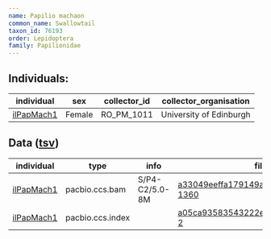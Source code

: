 ```yaml
---
name: Papilio machaon
common_name: Swallowtail
taxon_id: 76193
order: Lepidoptera
family: Papilionidae
---
```


## Individuals:

| individual | sex | collector_id | collector_organisation |
| ---------- | --- | ------------ | ---------------------- |
| [ilPapMach1](ilPapMach1.md) | Female | RO_PM_1011 | University of Edinburgh |

## Data ([tsv](Papilio_machaon_data.tsv))

| individual | type | info | file |
| ---------- | ---- | ---- | ---- |
| [ilPapMach1](ilPapMach1.md) | pacbio.ccs.bam | S/P4-C2/5.0-8M | [a33049eeffa179149a5ee0b33203d1d7-1360](https://darwin.cog.sanger.ac.uk/insects/Papilio_machaon/ilPapMach1/genomic_data/pacbio/m64094_191207_175025.ccs.bam) |
| [ilPapMach1](ilPapMach1.md) | pacbio.ccs.index |  | [a05ca93583543222ea70cc962bdccc44-2](https://darwin.cog.sanger.ac.uk/insects/Papilio_machaon/ilPapMach1/genomic_data/pacbio/m64094_191207_175025.ccs.bam.pbi) |
